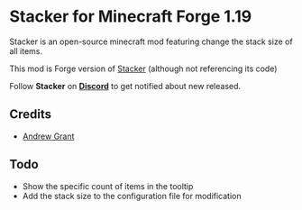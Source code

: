 # Stacker for Minecraft Forge 1.19 #

Stacker is an open-source minecraft mod featuring change the stack size of all items.

This mod is Forge version of [Stacker](https://github.com/Andrew6rant/Stacker) (although not referencing its code)

Follow **Stacker** on **[Discord](https://discord.gg/standers)** to get notified about new released.

## Credits #

* [Andrew Grant](https://github.com/Andrew6rant)

## Todo #

* Show the specific count of items in the tooltip
* Add the stack size to the configuration file for modification
